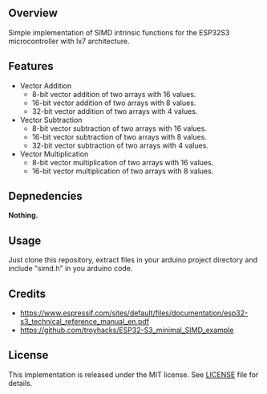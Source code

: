 ## Overview
Simple implementation of SIMD intrinsic functions for the ESP32S3 microcontroller with lx7 architecture.

## Features
- Vector Addition
  - 8-bit vector addition of two arrays with 16 values.
  - 16-bit vector addition of two arrays with 8 values.
  - 32-bit vector addition of two arrays with 4 values.
- Vector Subtraction
  - 8-bit vector subtraction of two arrays with 16 values.
  - 16-bit vector subtraction of two arrays with 8 values.
  - 32-bit vector subtraction of two arrays with 4 values.
- Vector Multiplication
  - 8-bit vector multiplication of two arrays with 16 values.
  - 16-bit vector multiplication of two arrays with 8 values.

## Depnedencies
**Nothing.**

## Usage
Just clone this repository, extract files in your arduino project directory and include "simd.h" in you arduino code. 

## Credits
- https://www.espressif.com/sites/default/files/documentation/esp32-s3_technical_reference_manual_en.pdf
- https://github.com/troyhacks/ESP32-S3_minimal_SIMD_example

## License
This implementation is released under the MIT license. See [LICENSE](https://github.com/0x4A4D00/lx7_simd_intrinsic/blob/main/LICENSE "LICENSE") file for details.
